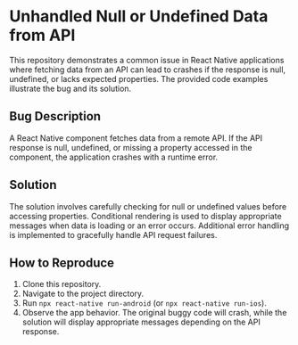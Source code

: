 # Unhandled Null or Undefined Data from API

This repository demonstrates a common issue in React Native applications where fetching data from an API can lead to crashes if the response is null, undefined, or lacks expected properties. The provided code examples illustrate the bug and its solution.

## Bug Description

A React Native component fetches data from a remote API. If the API response is null, undefined, or missing a property accessed in the component, the application crashes with a runtime error.

## Solution

The solution involves carefully checking for null or undefined values before accessing properties. Conditional rendering is used to display appropriate messages when data is loading or an error occurs.  Additional error handling is implemented to gracefully handle API request failures.

## How to Reproduce

1. Clone this repository.
2. Navigate to the project directory.
3. Run `npx react-native run-android` (or `npx react-native run-ios`).
4. Observe the app behavior.  The original buggy code will crash, while the solution will display appropriate messages depending on the API response.

